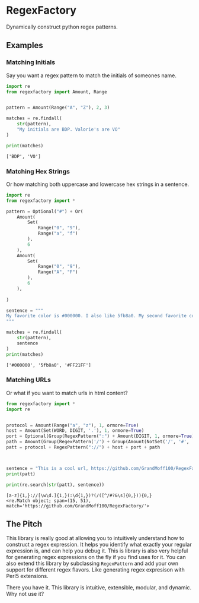 # RegexFactory

Dynamically construct python regex patterns.

## Examples

### Matching Initials
Say you want a regex pattern to match the initials of someones name.

```python
import re
from regexfactory import Amount, Range


pattern = Amount(Range("A", "Z"), 2, 3)

matches = re.findall(
    str(pattern),
    "My initials are BDP. Valorie's are VO"
)

print(matches)
```

```
['BDP', 'VO']
```

### Matching Hex Strings

Or how matching both uppercase and lowercase hex strings in a sentence.

```python
import re
from regexfactory import *

pattern = Optional("#") + Or(
    Amount(
        Set(
            Range("0", "9"),
            Range("a", "f")
        ),
        6
    ),
    Amount(
        Set(
            Range("0", "9"),
            Range("A", "F")
        ),
        6
    ),
    
)

sentence = """
My favorite color is #000000. I also like 5fb8a0. My second favorite color is #FF21FF.
"""

matches = re.findall(
    str(pattern),
    sentence
)
print(matches)
```

```
['#000000', '5fb8a0', '#FF21FF']
```

### Matching URLs

Or what if you want to match urls in html content?

```python
from regexfactory import *
import re


protocol = Amount(Range("a", "z"), 1, ormore=True)
host = Amount(Set(WORD, DIGIT, '.'), 1, ormore=True)
port = Optional(Group(RegexPattern(":") + Amount(DIGIT, 1, ormore=True)))
path = Amount(Group(RegexPattern('/') + Group(Amount(NotSet('/', '#', '?', '&', WHITESPACE), 0, ormore=True))), 0, ormore=True)
patt = protocol + RegexPattern("://") + host + port + path



sentence = "This is a cool url, https://github.com/GrandMoff100/RegexFactory/ "
print(patt)

print(re.search(str(patt), sentence))
```

```
[a-z]{1,}://[\w\d.]{1,}(:\d{1,})?(/([^/#?&\s]{0,})){0,}
<re.Match object; span=(15, 51), match='https://github.com/GrandMoff100/RegexFactory/'>
```

## The Pitch

This library is really good at allowing you to intuitively understand how to construct a regex expression.
It helps you identify what exactly your regular expression is, and can help you debug it.
This is library is also very helpful for generating regex expressions on the fly if you find uses for it.
You can also extend this library by subclassing `RegexPattern` and add your own support for different regex flavors.
Like generating regex expresison with Perl5 extensions.

There you have it. This library is intuitive, extensible, modular, and dynamic.
Why not use it?